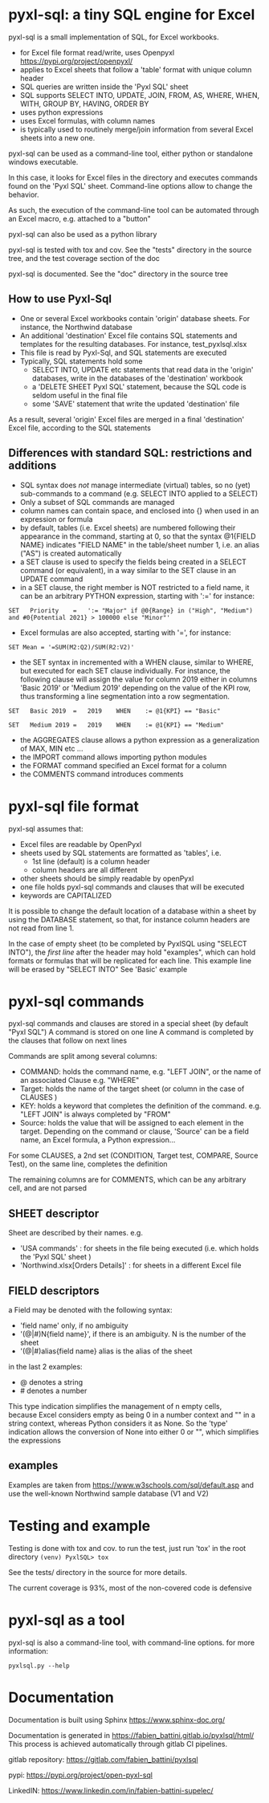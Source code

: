 # pyxl-sql: a tiny SQL engine for Excel

pyxl-sql is a small implementation of SQL, for Excel workbooks.
- for Excel file format read/write, uses Openpyxl https://pypi.org/project/openpyxl/ 
- applies to Excel sheets that follow a 'table' format with unique column header
- SQL queries are written inside the 'Pyxl SQL' sheet
- SQL supports SELECT INTO, UPDATE, JOIN, FROM, AS, WHERE, WHEN, WITH, GROUP BY, HAVING, ORDER BY
- uses python expressions
- uses Excel formulas, with column names
- is typically used to routinely merge/join information from several Excel sheets into a new one.


pyxl-sql can be used as a command-line tool, either python or standalone windows executable.

In this case, it looks for Excel files in the directory and executes commands found on the 'Pyxl SQL'
sheet. Command-line options allow to change the behavior.

As such, the execution of the command-line tool can be automated through an Excel macro, e.g. attached to a "button"

pyxl-sql can also be used as a python library

pyxl-sql is tested with tox and cov. See the "tests" directory in the source tree, 
and the test coverage section of the doc

pyxl-sql is documented. See the "doc" directory in the source tree

## How to use Pyxl-Sql

* One or several Excel workbooks contain 'origin' database sheets. For instance, the Northwind database
* An additional 'destination' Excel file contains SQL statements and templates for the resulting databases. For instance, test_pyxlsql.xlsx
* This file is read by Pyxl-Sql, and SQL statements are executed
* Typically, SQL statements hold some 
  * SELECT INTO, UPDATE etc statements that read data in the 'origin' databases, write in the databases of the 'destination' workbook  
  * a 'DELETE SHEET Pyxl SQL' statement, because the SQL code is seldom useful in the final file  
  * some 'SAVE' statement that write the updated 'destination' file

As a result, several 'origin' Excel files are merged in a final 'destination' Excel file, according to the SQL statements


## Differences with standard SQL: restrictions and additions

- SQL syntax does *not* manage intermediate (virtual) tables, so no (yet) sub-commands to a command 
(e.g. SELECT INTO applied to a SELECT)
- Only a subset of SQL commands are managed
- column names can contain space, and enclosed into {} when used in an expression or formula
- by default, tables (i.e. Excel sheets) are numbered following their appearance in the command,
  starting at 0, 
  so that the syntax @1{FIELD NAME} indicates "FIELD NAME" in the table/sheet number 1, 
  i.e. an alias ("AS") is created automatically
- a SET clause is used to specify the fields being created in a SELECT command (or equivalent), 
  in a way similar to the SET clause in an UPDATE command  
- in a SET clause, the right member is NOT restricted to a field name, it can be an arbitrary PYTHON expression, 
starting with ':=' for instance:

``SET	Priority	=	':= "Major" if @0{Range} in ("High", "Medium") and #0{Potential 2021} > 100000 else "Minor"'
``
- Excel formulas are also accepted, starting with '=', for instance:

``SET Mean = '=SUM(M2:Q2)/SUM(R2:V2)'
``
- the SET syntax in incremented with a WHEN clause, similar to WHERE, but executed for each SET clause individually.
For instance, the following clause will assign the value for column 2019 either in columns 'Basic 2019' or 'Medium 2019'
depending on the value of the KPI row, thus transforming a line segmentation into a row segmentation.   

``SET	Basic 2019	=	2019	WHEN	:= @1{KPI} == "Basic"
``

``SET	Medium 2019	=	2019	WHEN	:= @1{KPI} == "Medium"
``

- the AGGREGATES clause allows a python expression as a generalization of MAX, MIN etc ... 
- the IMPORT command allows importing python modules
- the FORMAT command specified an Excel format for a column
- the COMMENTS command introduces comments



# pyxl-sql file format

pyxl-sql assumes that:
- Excel files are readable by OpenPyxl
- sheets used by SQL statements are formatted as 'tables', i.e. 
  - 1st line (default) is a column header
  - column headers are all different
- other sheets should be simply readable by openPyxl
- one file holds pyxl-sql commands and clauses that will be executed
- keywords are CAPITALIZED

It is possible to change the default location of a database within a sheet by using the DATABASE statement,
so that, for instance column headers are not read from line 1.

In the case of empty sheet (to be completed by PyxlSQL using "SELECT INTO"), 
the *first line* after the header may hold "examples", which can hold formats or formulas 
that will be replicated for each line. This example line will be erased by "SELECT INTO"
See 'Basic' example


# pyxl-sql commands
pyxl-sql commands and clauses are stored in a special sheet (by default "Pyxl SQL")
A command is stored on one line
A command is completed by the clauses that follow on next lines

Commands are split among several columns:
- COMMAND: holds the command name, e.g. "LEFT JOIN", or the name of an associated Clause e.g. "WHERE"
- Target: holds the name of the target sheet (or column in the case of CLAUSES )
- KEY: holds a keyword that completes the definition of the command. e.g. "LEFT JOIN" is always completed by "FROM"
- Source: holds the value that will be assigned to each element in the target. 
Depending on the command or clause, 'Source' can be a field name, an Excel formula, a Python expression...

For some CLAUSES, a 2nd set (CONDITION, Target test, COMPARE, Source Test), on the same line, completes the definition
 
The remaining columns are for COMMENTS, which can be any arbitrary cell, and are not parsed

## SHEET descriptor
Sheet are described by their names. e.g. 
- 'USA commands' : for sheets in the file being executed (i.e. which holds the 'Pyxl SQL' sheet )
- 'Northwind.xlsx[Orders Details]' : for sheets in a different Excel file

## FIELD descriptors
a Field may be denoted with the following syntax:

-  'field name' only, if no ambiguity
-  '(@|#)N{field name}', if there is an ambiguity. N is the number of the sheet
-  '(@|#)alias{field name} alias is the alias of the sheet

in the last 2 examples:
- @ denotes a string
- \# denotes a number

This type indication simplifies the management of n empty cells,  
because Excel considers empty as being 0 in a number context and "" in a string context,
whereas Python considers it as None. So the 'type' indication allows the conversion of None into 
either 0 or "", which simplifies the expressions


## examples 

Examples are taken from https://www.w3schools.com/sql/default.asp
and use the well-known Northwind sample database (V1 and V2)


# Testing and example

Testing is done with tox and cov. to run the test, just run 'tox' in the root directory
`` (venv) PyxlSQL> tox
``

See the tests/ directory in the source for more details.

The current coverage is 93%, most of the non-covered code is defensive

# pyxl-sql as a tool

pyxl-sql is also a command-line tool, with command-line options.
for more information:

``pyxlsql.py --help 
``

# Documentation

Documentation is built using Sphinx https://www.sphinx-doc.org/

Documentation is generated in https://fabien_battini.gitlab.io/pyxlsql/html/
This process is achieved automatically through gitlab CI pipelines.

gitlab repository: https://gitlab.com/fabien_battini/pyxlsql

pypi: https://pypi.org/project/open-pyxl-sql

LinkedIN: https://www.linkedin.com/in/fabien-battini-supelec/
